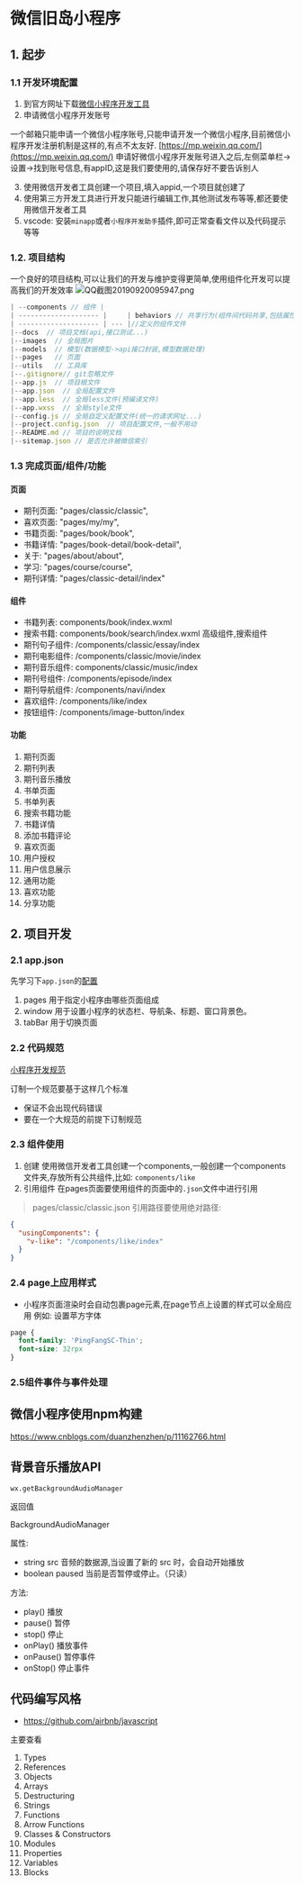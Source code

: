 # 微信旧岛小程序

## 1. 起步
### 1.1 开发环境配置

1. 到官方网址下载[微信小程序开发工具](https://developers.weixin.qq.com/miniprogram/dev/devtools/stable.html)
1. 申请微信小程序开发账号

一个邮箱只能申请一个微信小程序账号,只能申请开发一个微信小程序,目前微信小程序开发注册机制是这样的,有点不太友好.
[https://mp.weixin.qq.com/](https://mp.weixin.qq.com/)
申请好微信小程序开发账号进入之后,左侧菜单栏->设置->找到账号信息,有appID,这是我们要使用的,请保存好不要告诉别人

3. 使用微信开发者工具创建一个项目,填入appid,一个项目就创建了
3. 使用第三方开发工具进行开发只能进行编辑工作,其他测试发布等等,都还要使用微信开发者工具
  1. vscode: 安装`minapp`或者`小程序开发助手`插件,即可正常查看文件以及代码提示等等
### 1.2. 项目结构
一个良好的项目结构,可以让我们的开发与维护变得更简单,使用组件化开发可以提高我们的开发效率
![QQ截图20190920095947.png](https://cdn.nlark.com/yuque/0/2019/png/243804/1568944836016-5fb00169-866d-40e0-adf7-a6790cd695da.png#align=left&display=inline&height=518&name=QQ%E6%88%AA%E5%9B%BE20190920095947.png&originHeight=518&originWidth=1042&size=616973&status=done&width=1042)
```js
| --components // 组件 |
| -------------------- |     | behaviors // 共享行为(组件间代码共享,包括属性、数据、生命周期函数和方法...) |
| -------------------- | --- |//定义的组件文件
|--docs  // 项目文档(api,接口测试...)
|--images  // 全局图片
|--models  // 模型(数据模型->api接口封装,模型数据处理)
|--pages   // 页面
|--utils   // 工具库
|--.gitignore// git忽略文件
|--app.js  // 项目根文件
|--app.json  // 全局配置文件
|--app.less  // 全局less文件(预编译文件)
|--app.wxss  // 全局style文件
|--config.js // 全局自定义配置文件(统一的请求网址...)
|--project.config.json  // 项目配置文件,一般不用动
|--README.md // 项目的说明文档
|--sitemap.json // 是否允许被微信索引
```
### 1.3 完成页面/组件/功能
#### 页面
* 期刊页面: "pages/classic/classic",
* 喜欢页面: "pages/my/my",
* 书籍页面: "pages/book/book",
* 书籍详情: "pages/book-detail/book-detail",
*    关于:  "pages/about/about",
*    学习:  "pages/course/course",
* 期刊详情: "pages/classic-detail/index"

#### 组件
* 书籍列表<v-book>: components/book/index.wxml
* 搜索书籍<v-search>: components/book/search/index.wxml 高级组件,搜索组件
* 期刊句子组件<v-essay>: /components/classic/essay/index
* 期刊电影组件<v-movie>: /components/classic/movie/index
* 期刊音乐组件<v-music>: components/classic/music/index
* 期刊号组件<v-episode>: /components/episode/index
* 期刊导航组件<v-navi>:  /components/navi/index
* 喜欢组件<v-like>: /components/like/index
* 按钮组件<v-button>: /components/image-button/index

#### 功能
1. 期刊页面
  1. 期刊列表
  2. 期刊音乐播放
2. 书单页面
  3. 书单列表
  4. 搜索书籍功能
  5. 书籍详情
  6. 添加书籍评论
3. 喜欢页面
  7. 用户授权
  8. 用户信息展示
4. 通用功能
  9. 喜欢功能
  10. 分享功能

## 2. 项目开发
### 2.1 app.json
先学习下`app.json`的[配置](https://developers.weixin.qq.com/miniprogram/dev/reference/configuration/app.html)
1. pages 用于指定小程序由哪些页面组成
2. window 用于设置小程序的状态栏、导航条、标题、窗口背景色。
3. tabBar 用于切换页面

### 2.2 代码规范
[小程序开发规范](https://www.yuque.com/ynzy/xiaochengxu/guifan)

订制一个规范要基于这样几个标准
* 保证不会出现代码错误
* 要在一个大规范的前提下订制规范

### 2.3 组件使用
1. 创建
使用微信开发者工具创建一个components,一般创建一个components文件夹,存放所有公共组件,比如: `components/like`
2. 引用组件
在pages页面要使用组件的页面中的`.json`文件中进行引用
> pages/classic/classic.json
引用路径要使用绝对路径:
```json
{
  "usingComponents": {
    "v-like": "/components/like/index"
  }
}
```
### 2.4 page上应用样式
* 小程序页面渲染时会自动包裹page元素,在page节点上设置的样式可以全局应用
例如: 设置苹方字体
```css
page {
  font-family: 'PingFangSC-Thin';
  font-size: 32rpx
}
```

### 2.5组件事件与事件处理


## 微信小程序使用npm构建
https://www.cnblogs.com/duanzhenzhen/p/11162766.html
## 背景音乐播放API
`wx.getBackgroundAudioManager`

返回值

BackgroundAudioManager

属性: 

* string src 音频的数据源,当设置了新的 src 时，会自动开始播放
* boolean paused 当前是否暂停或停止。（只读）

方法: 

* play()  播放
* pause() 暂停
* stop()  停止
* onPlay() 播放事件
* onPause() 暂停事件
* onStop() 停止事件

## 代码编写风格
* https://github.com/airbnb/javascript

主要查看
1. Types
2. References
3. Objects
4. Arrays
5. Destructuring
6. Strings
7. Functions
8. Arrow Functions
9. Classes & Constructors
10. Modules
11. Properties
12. Variables
13. Blocks

